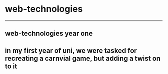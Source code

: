# web-technologies
---------
web-technologies year one
--------
in my first year of uni, we were tasked for recreating a carnvial game, but adding a twist on to it
-------
